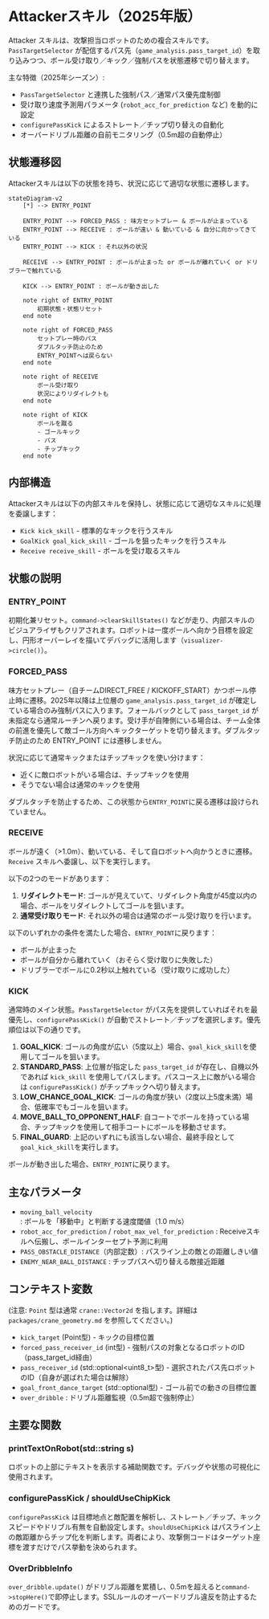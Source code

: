 # Attackerスキル（2025年版）

Attacker スキルは、攻撃担当ロボットのための複合スキルです。`PassTargetSelector` が配信するパス先（`game_analysis.pass_target_id`）を取り込みつつ、ボール受け取り／キック／強制パスを状態遷移で切り替えます。

主な特徴（2025年シーズン）:

- `PassTargetSelector` と連携した強制パス／通常パス優先度制御
- 受け取り速度予測用パラメータ (`robot_acc_for_prediction` など) を動的に設定
- `configurePassKick` によるストレート／チップ切り替えの自動化
- オーバードリブル距離の自前モニタリング（0.5m超の自動停止）

## 状態遷移図

Attackerスキルは以下の状態を持ち、状況に応じて適切な状態に遷移します。

```mermaid
stateDiagram-v2
    [*] --> ENTRY_POINT

    ENTRY_POINT --> FORCED_PASS : 味方セットプレー & ボールが止まっている
    ENTRY_POINT --> RECEIVE : ボールが遠い & 動いている & 自分に向かってきている
    ENTRY_POINT --> KICK : それ以外の状況

    RECEIVE --> ENTRY_POINT : ボールが止まった or ボールが離れていく or ドリブラーで触れている

    KICK --> ENTRY_POINT : ボールが動き出した

    note right of ENTRY_POINT
        初期状態・状態リセット
    end note

    note right of FORCED_PASS
        セットプレー時のパス
        ダブルタッチ防止のため
        ENTRY_POINTへは戻らない
    end note

    note right of RECEIVE
        ボール受け取り
        状況によりリダイレクトも
    end note

    note right of KICK
        ボールを蹴る
        - ゴールキック
        - パス
        - チップキック
    end note
```

## 内部構造

Attackerスキルは以下の内部スキルを保持し、状態に応じて適切なスキルに処理を委譲します：

- `Kick kick_skill` - 標準的なキックを行うスキル
- `GoalKick goal_kick_skill` - ゴールを狙ったキックを行うスキル
- `Receive receive_skill` - ボールを受け取るスキル

## 状態の説明

### ENTRY_POINT

初期化兼リセット。`command->clearSkillStates()` などが走り、内部スキルのビジュアライザもクリアされます。ロボットは一度ボールへ向かう目標を設定し、円形オーバーレイを描いてデバッグに活用します（`visualizer->circle()`）。

### FORCED_PASS

味方セットプレー（自チームDIRECT_FREE / KICKOFF_START）かつボール停止時に遷移。2025年以降は上位層の `game_analysis.pass_target_id` が確定している場合のみ強制パスに入ります。フォールバックとして `pass_target_id` が未指定なら通常ルーチンへ戻ります。受け手が自陣側にいる場合は、チーム全体の前進を優先して敵ゴール方向へキックターゲットを切り替えます。ダブルタッチ防止のため ENTRY_POINT には遷移しません。

状況に応じて通常キックまたはチップキックを使い分けます：

- 近くに敵ロボットがいる場合は、チップキックを使用
- そうでない場合は通常のキックを使用

ダブルタッチを防止するため、この状態から`ENTRY_POINT`に戻る遷移は設けられていません。

### RECEIVE

ボールが遠く（>1.0m）、動いている、そして自ロボットへ向かうときに遷移。`Receive` スキルへ委譲し、以下を実行します。

以下の2つのモードがあります：

1. **リダイレクトモード**: ゴールが見えていて、リダイレクト角度が45度以内の場合、ボールをリダイレクトしてゴールを狙います。
2. **通常受け取りモード**: それ以外の場合は通常のボール受け取りを行います。

以下のいずれかの条件を満たした場合、`ENTRY_POINT`に戻ります：

- ボールが止まった
- ボールが自分から離れていく（おそらく受け取りに失敗した）
- ドリブラーでボールに0.2秒以上触れている（受け取りに成功した）

### KICK

通常時のメイン状態。`PassTargetSelector` がパス先を提供していればそれを最優先し、`configurePassKick()` が自動でストレート／チップを選択します。優先順位は以下の通りです。

1. **GOAL_KICK**: ゴールの角度が広い（5度以上）場合、`goal_kick_skill`を使用してゴールを狙います。
2. **STANDARD_PASS**: 上位層が指定した `pass_target_id` が存在し、自機以外であれば `kick_skill` を使用してパスします。パスコース上に敵がいる場合は `configurePassKick()` がチップキックへ切り替えます。
3. **LOW_CHANCE_GOAL_KICK**: ゴールの角度が狭い（2度以上5度未満）場合、低確率でもゴールを狙います。
4. **MOVE_BALL_TO_OPPONENT_HALF**: 自コートでボールを持っている場合、チップキックを使用して相手コートにボールを移動させます。
5. **FINAL_GUARD**: 上記のいずれにも該当しない場合、最終手段として`goal_kick_skill`を実行します。

ボールが動き出した場合、`ENTRY_POINT`に戻ります。

## 主なパラメータ

- `moving_ball_velocity` : ボールを「移動中」と判断する速度閾値（1.0 m/s）
- `robot_acc_for_prediction` / `robot_max_vel_for_prediction` : Receiveスキルへ伝搬し、ボールインターセプト予測に利用
- `PASS_OBSTACLE_DISTANCE`（内部定数）: パスライン上の敵との距離しきい値
- `ENEMY_NEAR_BALL_DISTANCE` : チップパスへ切り替える敵接近距離

## コンテキスト変数

(注意: `Point` 型は通常 `crane::Vector2d` を指します。詳細は `packages/crane_geometry.md` を参照してください。)

- `kick_target` (Point型) - キックの目標位置
- `forced_pass_receiver_id` (int型) - 強制パスの対象となるロボットのID（pass_target_id経由）
- `pass_receiver_id` (std::optional<uint8_t>型) - 選択されたパス先ロボットのID（自身が選ばれた場合は解除）
- `goal_front_dance_target` (std::optional<Point>型) - ゴール前での動きの目標位置
- `over_dribble` : ドリブル距離監視（0.5m超で強制停止）

## 主要な関数

### printTextOnRobot(std::string s)

ロボットの上部にテキストを表示する補助関数です。デバッグや状態の可視化に使用されます。

### configurePassKick / shouldUseChipKick

`configurePassKick` は目標地点と敵配置を解析し、ストレート／チップ、キックスピードやドリブル有無を自動設定します。`shouldUseChipKick` はパスライン上の敵距離からチップ化を判断します。両者により、攻撃側コードはターゲット座標を渡すだけでパス挙動を決められます。

### OverDribbleInfo

`over_dribble.update()` がドリブル距離を累積し、0.5mを超えると`command->stopHere()`で即停止します。SSLルールのオーバードリブル違反を防止するためのガードです。
